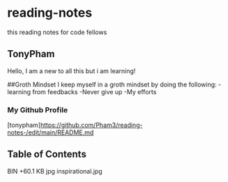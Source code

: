 # reading-notes
this reading notes for code fellows 

## TonyPham
Hello, I am a new to all this but i am learning!

##Groth Mindset 
I keep myself in a groth mindset by doing the following:
-learning from feedbacks 
-Never give up
-My efforts

### My Github Profile
[tonypham]https://github.com/Pham3/reading-notes-/edit/main/README.md


## Table of Contents 
BIN +60.1 KB jpg inspirational.jpg 
